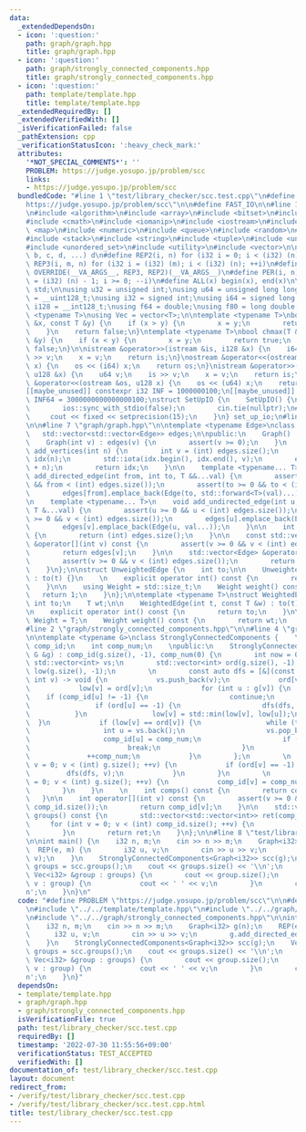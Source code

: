 ```yaml
---
data:
  _extendedDependsOn:
  - icon: ':question:'
    path: graph/graph.hpp
    title: graph/graph.hpp
  - icon: ':question:'
    path: graph/strongly_connected_components.hpp
    title: graph/strongly_connected_components.hpp
  - icon: ':question:'
    path: template/template.hpp
    title: template/template.hpp
  _extendedRequiredBy: []
  _extendedVerifiedWith: []
  _isVerificationFailed: false
  _pathExtension: cpp
  _verificationStatusIcon: ':heavy_check_mark:'
  attributes:
    '*NOT_SPECIAL_COMMENTS*': ''
    PROBLEM: https://judge.yosupo.jp/problem/scc
    links:
    - https://judge.yosupo.jp/problem/scc
  bundledCode: "#line 1 \"test/library_checker/scc.test.cpp\"\n#define PROBLEM \"\
    https://judge.yosupo.jp/problem/scc\"\n\n#define FAST_IO\n\n#line 1 \"template/template.hpp\"\
    \n#include <algorithm>\n#include <array>\n#include <bitset>\n#include <cassert>\n\
    #include <cmath>\n#include <iomanip>\n#include <iostream>\n#include <list>\n#include\
    \ <map>\n#include <numeric>\n#include <queue>\n#include <random>\n#include <set>\n\
    #include <stack>\n#include <string>\n#include <tuple>\n#include <unordered_map>\n\
    #include <unordered_set>\n#include <utility>\n#include <vector>\n\n#define OVERRIDE(a,\
    \ b, c, d, ...) d\n#define REP2(i, n) for (i32 i = 0; i < (i32) (n); ++i)\n#define\
    \ REP3(i, m, n) for (i32 i = (i32) (m); i < (i32) (n); ++i)\n#define REP(...)\
    \ OVERRIDE(__VA_ARGS__, REP3, REP2)(__VA_ARGS__)\n#define PER(i, n) for (i32 i\
    \ = (i32) (n) - 1; i >= 0; --i)\n#define ALL(x) begin(x), end(x)\n\nusing namespace\
    \ std;\n\nusing u32 = unsigned int;\nusing u64 = unsigned long long;\nusing u128\
    \ = __uint128_t;\nusing i32 = signed int;\nusing i64 = signed long long;\nusing\
    \ i128 = __int128_t;\nusing f64 = double;\nusing f80 = long double;\n\ntemplate\
    \ <typename T>\nusing Vec = vector<T>;\n\ntemplate <typename T>\nbool chmin(T\
    \ &x, const T &y) {\n    if (x > y) {\n        x = y;\n        return true;\n\
    \    }\n    return false;\n}\ntemplate <typename T>\nbool chmax(T &x, const T\
    \ &y) {\n    if (x < y) {\n        x = y;\n        return true;\n    }\n    return\
    \ false;\n}\n\nistream &operator>>(istream &is, i128 &x) {\n    i64 v;\n    is\
    \ >> v;\n    x = v;\n    return is;\n}\nostream &operator<<(ostream &os, i128\
    \ x) {\n    os << (i64) x;\n    return os;\n}\nistream &operator>>(istream &is,\
    \ u128 &x) {\n    u64 v;\n    is >> v;\n    x = v;\n    return is;\n}\nostream\
    \ &operator<<(ostream &os, u128 x) {\n    os << (u64) x;\n    return os;\n}\n\n\
    [[maybe_unused]] constexpr i32 INF = 1000000100;\n[[maybe_unused]] constexpr i64\
    \ INF64 = 3000000000000000100;\nstruct SetUpIO {\n    SetUpIO() {\n#ifdef FAST_IO\n\
    \        ios::sync_with_stdio(false);\n        cin.tie(nullptr);\n#endif\n   \
    \     cout << fixed << setprecision(15);\n    }\n} set_up_io;\n#line 2 \"graph/graph.hpp\"\
    \n\n#line 7 \"graph/graph.hpp\"\n\ntemplate <typename Edge>\nclass Graph {\n \
    \   std::vector<std::vector<Edge>> edges;\n\npublic:\n    Graph() : edges() {}\n\
    \    Graph(int v) : edges(v) {\n        assert(v >= 0);\n    }\n    \n    std::vector<int>\
    \ add_vertices(int n) {\n        int v = (int) edges.size();\n        std::vector<int>\
    \ idx(n);\n        std::iota(idx.begin(), idx.end(), v);\n        edges.resize(edges.size()\
    \ + n);\n        return idx;\n    }\n\n    template <typename... T>\n    void\
    \ add_directed_edge(int from, int to, T &&...val) {\n        assert(from >= 0\
    \ && from < (int) edges.size());\n        assert(to >= 0 && to < (int) edges.size());\n\
    \        edges[from].emplace_back(Edge(to, std::forward<T>(val)...));\n    }\n\
    \n    template <typename... T>\n    void add_undirected_edge(int u, int v, const\
    \ T &...val) {\n        assert(u >= 0 && u < (int) edges.size());\n        assert(v\
    \ >= 0 && v < (int) edges.size());\n        edges[u].emplace_back(Edge(v, val...));\n\
    \        edges[v].emplace_back(Edge(u, val...));\n    }\n\n    int size() const\
    \ {\n        return (int) edges.size();\n    }\n\n    const std::vector<Edge>\
    \ &operator[](int v) const {\n        assert(v >= 0 && v < (int) edges.size());\n\
    \        return edges[v];\n    }\n\n    std::vector<Edge> &operator[](int v) {\n\
    \        assert(v >= 0 && v < (int) edges.size());\n        return edges[v];\n\
    \    }\n};\n\nstruct UnweightedEdge {\n    int to;\n\n    UnweightedEdge(int t)\
    \ : to(t) {}\n    \n    explicit operator int() const {\n        return to;\n\
    \    }\n\n    using Weight = std::size_t;\n    Weight weight() const {\n     \
    \   return 1;\n    }\n};\n\ntemplate <typename T>\nstruct WeightedEdge {\n   \
    \ int to;\n    T wt;\n\n    WeightedEdge(int t, const T &w) : to(t), wt(w) {}\n\
    \n    explicit operator int() const {\n        return to;\n    }\n\n    using\
    \ Weight = T;\n    Weight weight() const {\n        return wt;\n    }\n};\n\n\
    #line 2 \"graph/strongly_connected_components.hpp\"\n\n#line 4 \"graph/strongly_connected_components.hpp\"\
    \n\ntemplate <typename G>\nclass StronglyConnectedComponents {    \n    std::vector<int>\
    \ comp_id;\n    int comp_num;\n    \npublic:\n    StronglyConnectedComponents(const\
    \ G &g) : comp_id(g.size(), -1), comp_num(0) {\n        int now = 0;\n       \
    \ std::vector<int> vs;\n        std::vector<int> ord(g.size(), -1);\n        std::vector<int>\
    \ low(g.size(), -1);\n        \n        const auto dfs = [&](const auto &dfs,\
    \ int v) -> void {\n            vs.push_back(v);\n            ord[v] = now++;\n\
    \            low[v] = ord[v];\n            for (int u : g[v]) {\n            \
    \    if (comp_id[u] != -1) {\n                    continue;\n                }\n\
    \                if (ord[u] == -1) {\n                    dfs(dfs, u);\n     \
    \           }\n                low[v] = std::min(low[v], low[u]);\n          \
    \  }\n            if (low[v] == ord[v]) {\n                while (true) {\n  \
    \                  int u = vs.back();\n                    vs.pop_back();\n  \
    \                  comp_id[u] = comp_num;\n                    if (u == v) {\n\
    \                        break;\n                    }\n                }\n  \
    \              ++comp_num;\n            }\n        };\n        \n        for (int\
    \ v = 0; v < (int) g.size(); ++v) {\n            if (ord[v] == -1) {\n       \
    \         dfs(dfs, v);\n            }\n        }\n        \n        for (int v\
    \ = 0; v < (int) g.size(); ++v) {\n            comp_id[v] = comp_num - 1 - comp_id[v];\n\
    \        }\n    }\n    \n    int comps() const {\n        return comp_num;\n \
    \   }\n\n    int operator[](int v) const {\n        assert(v >= 0 && v < (int)\
    \ comp_id.size());\n        return comp_id[v];\n    }\n\n    std::vector<std::vector<int>>\
    \ groups() const {\n        std::vector<std::vector<int>> ret(comp_num);\n   \
    \     for (int v = 0; v < (int) comp_id.size(); ++v) {\n            ret[comp_id[v]].push_back(v);\n\
    \        }\n        return ret;\n    }\n};\n\n#line 8 \"test/library_checker/scc.test.cpp\"\
    \n\nint main() {\n    i32 n, m;\n    cin >> n >> m;\n    Graph<i32> g(n);\n  \
    \  REP(e, m) {\n        i32 u, v;\n        cin >> u >> v;\n        g.add_directed_edge(u,\
    \ v);\n    }\n    StronglyConnectedComponents<Graph<i32>> scc(g);\n    Vec<Vec<i32>>\
    \ groups = scc.groups();\n    cout << groups.size() << '\\n';\n    for (const\
    \ Vec<i32> &group : groups) {\n        cout << group.size();\n        for (i32\
    \ v : group) {\n            cout << ' ' << v;\n        }\n        cout << '\\\
    n';\n    }\n}\n"
  code: "#define PROBLEM \"https://judge.yosupo.jp/problem/scc\"\n\n#define FAST_IO\n\
    \n#include \"../../template/template.hpp\"\n#include \"../../graph/graph.hpp\"\
    \n#include \"../../graph/strongly_connected_components.hpp\"\n\nint main() {\n\
    \    i32 n, m;\n    cin >> n >> m;\n    Graph<i32> g(n);\n    REP(e, m) {\n  \
    \      i32 u, v;\n        cin >> u >> v;\n        g.add_directed_edge(u, v);\n\
    \    }\n    StronglyConnectedComponents<Graph<i32>> scc(g);\n    Vec<Vec<i32>>\
    \ groups = scc.groups();\n    cout << groups.size() << '\\n';\n    for (const\
    \ Vec<i32> &group : groups) {\n        cout << group.size();\n        for (i32\
    \ v : group) {\n            cout << ' ' << v;\n        }\n        cout << '\\\
    n';\n    }\n}"
  dependsOn:
  - template/template.hpp
  - graph/graph.hpp
  - graph/strongly_connected_components.hpp
  isVerificationFile: true
  path: test/library_checker/scc.test.cpp
  requiredBy: []
  timestamp: '2022-07-30 11:55:56+09:00'
  verificationStatus: TEST_ACCEPTED
  verifiedWith: []
documentation_of: test/library_checker/scc.test.cpp
layout: document
redirect_from:
- /verify/test/library_checker/scc.test.cpp
- /verify/test/library_checker/scc.test.cpp.html
title: test/library_checker/scc.test.cpp
---
```


